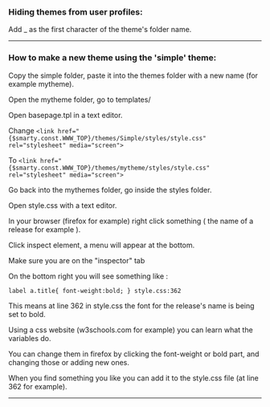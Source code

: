 ### Hiding themes from user profiles:

Add _ as the first character of the theme's folder name.


--------------------------------------------------------------------------------
### How to make a new theme using the 'simple' theme:


Copy the simple folder, paste it into the themes folder with a new name (for example mytheme).

Open the mytheme folder, go to templates/

Open basepage.tpl in a text editor.

Change `<link href="{$smarty.const.WWW_TOP}/themes/Simple/styles/style.css" rel="stylesheet" media="screen">`

To `<link href="{$smarty.const.WWW_TOP}/themes/mytheme/styles/style.css" rel="stylesheet" media="screen">`



Go back into the mythemes folder, go inside the styles folder.

Open style.css with a text editor.

In your browser (firefox for example) right click something ( the name of a release for example ).

Click inspect element, a menu will appear at the bottom.

Make sure you are on the "inspector" tab

On the bottom right you will see something like :

`label a.title{ font-weight:bold; } style.css:362`



This means at line 362 in style.css the font for the release's name is being set to bold.

Using a css website (w3schools.com for example) you can learn what the variables do.

You can change them in firefox by clicking the font-weight or bold part, and changing those or adding new ones.

When you find something you like you can add it to the style.css file (at line 362 for example).

--------------------------------------------------------------------------------
